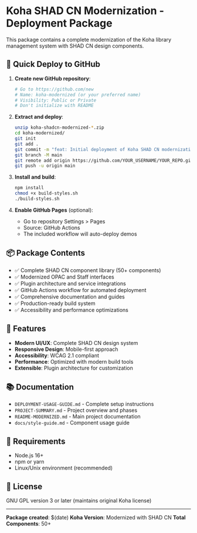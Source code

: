 # Koha SHAD CN Modernization - Deployment Package

This package contains a complete modernization of the Koha library management system with SHAD CN design components.

## 🚀 Quick Deploy to GitHub

1. **Create new GitHub repository**:
   ```bash
   # Go to https://github.com/new
   # Name: koha-modernized (or your preferred name)
   # Visibility: Public or Private
   # Don't initialize with README
   ```

2. **Extract and deploy**:
   ```bash
   unzip koha-shadcn-modernized-*.zip
   cd koha-modernized/
   git init
   git add .
   git commit -m "feat: Initial deployment of Koha SHAD CN modernization"
   git branch -M main
   git remote add origin https://github.com/YOUR_USERNAME/YOUR_REPO.git
   git push -u origin main
   ```

3. **Install and build**:
   ```bash
   npm install
   chmod +x build-styles.sh
   ./build-styles.sh
   ```

4. **Enable GitHub Pages** (optional):
   - Go to repository Settings > Pages
   - Source: GitHub Actions
   - The included workflow will auto-deploy demos

## 📦 Package Contents

- ✅ Complete SHAD CN component library (50+ components)
- ✅ Modernized OPAC and Staff interfaces
- ✅ Plugin architecture and service integrations
- ✅ GitHub Actions workflow for automated deployment
- ✅ Comprehensive documentation and guides
- ✅ Production-ready build system
- ✅ Accessibility and performance optimizations

## 🎯 Features

- **Modern UI/UX**: Complete SHAD CN design system
- **Responsive Design**: Mobile-first approach
- **Accessibility**: WCAG 2.1 compliant
- **Performance**: Optimized with modern build tools
- **Extensible**: Plugin architecture for customization

## 📚 Documentation

- `DEPLOYMENT-USAGE-GUIDE.md` - Complete setup instructions
- `PROJECT-SUMMARY.md` - Project overview and phases
- `README-MODERNIZED.md` - Main project documentation
- `docs/style-guide.md` - Component usage guide

## 🔧 Requirements

- Node.js 16+
- npm or yarn
- Linux/Unix environment (recommended)

## 📄 License

GNU GPL version 3 or later (maintains original Koha license)

---

**Package created**: $(date)
**Koha Version**: Modernized with SHAD CN
**Total Components**: 50+
